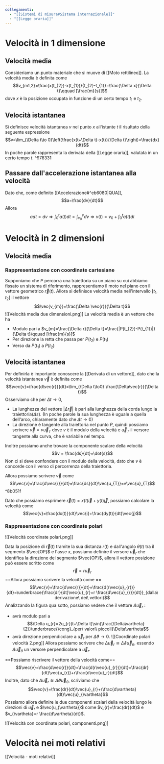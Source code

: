 ```yaml
---
collegamenti:
  - "[[Sistemi di misura#Sistema internazionale]]"
  - "[[Legge oraria]]"
---
```

# Velocità in 1 dimensione
## Velocità media
Consideriamo un punto materiale che si muove di [[Moto rettilineo]].
La velocità media è definita come 
$$v_{m1,2}=\frac{x(t_{2})-x(t_{1})}{t_{2}-t_{1}}=\frac{\Delta x}{\Delta t}\qquad [\frac{m}{s}]$$
dove $x$ è la posizione occupata in funzione di un certo tempo $t_{1}$ e $t_{2}$.
## Velocità istantanea
Si definisce velocità istantanea $v$ nel punto $x$ all'istante $t$ il risultato della seguente espressione
$$v=\lim_{\Delta t\to 0}\left(\frac{x(t+\Delta t)-x(t)}{\Delta t}\right)=\frac{dx}{dt}$$
In poche parole rappresenta la derivata della [[Legge oraria]], valutata in un certo tempo $t$.  ^978331
## Passare dall'accelerazione istantanea alla velocità
Dato che, come definito [[Accelerazione#^eb6080|QUA]],$$a=\frac{dv}{dt}$$Allora$$adt=dv\Rightarrow \int_{0}^{t}a(t)dt=\int_{v_{0}}^{v}dv \Rightarrow v(t)=v_{0}+\int_{0}^{t}a(t)dt$$
# Velocità in 2 dimensioni
## Velocità media
### Rappresentazione con coordinate cartesiane
Supponiamo che $P$ percorra una traiettoria su un piano su cui abbiamo fissato un sistema di riferimento, rappresentiamo il moto nel piano con il vettore geometrico $\vec{r}(t)$.
Allora si definisce velocità media nell'intervallo $[t_{1},t_{2}]$ il vettore $$\vec{v_{m}}=\frac{\Delta \vec{r}}{\Delta t}$$  ![[Velocità media due dimensioni.png]]
La velocità media è un vettore che ha
- Modulo pari a $v_{m}=\frac{\Delta r}{\Delta t}=\frac{|P(t_{2})-P(t_{1})|}{\Delta t}\qquad [\frac{m}{s}]$
- Per direzione la retta che passa per $P(t_{2})$ e $P(t_{1})$
- Verso da $P(t_{1})$ a $P(t_{2})$
## Velocità istantanea
Per definirla è importante conoscere la [[Derivata di un vettore]], dato che la velocità istantanea $\vec{v}$ è definita come$$\vec{v}=\frac{d\vec{r}}{dt}=\lim_{\Delta t\to0} \frac{\Delta\vec{r}}{\Delta t}$$Osserviamo che per $\Delta t\to 0$, 
- La lunghezza del vettore $|\Delta \vec {r}|$ è pari alla lunghezza della corda lungo la traiettoria($\Delta s$). (In poche parole la sua lunghezza è uguale a quella dell'arco, chiaramente dato che $\Delta t\to 0$)
- La direzione è tangente alla traiettoria nel punto $P$, quindi possiamo scrivere $\vec{v}=v\vec{u}_{T}$ dove $v$ è il modulo della velocità e $\vec{u}_{T}$ il versore tangente alla curva, che è variabile nel tempo.

Inoltre possiamo anche trovare la componente scalare della velocità $$v = \frac{ds}{dt}=\dot{s}$$Non ci si deve confondere con il modulo della velocità, dato che $v$ è concorde con il verso di percorrenza della traiettoria.

Allora possiamo scrivere $\vec{v}$ come
$$\vec{v}=\frac{d\vec{r}}{dt}=\frac{ds}{dt}\vec{u_{T}}=v\vec{u}_{T}$$ ^8b051f

Dato che possiamo esprimere $\vec{r}(t)=x(t)\vec{i}+y(t)\vec{j}$, possiamo calcolare la velocità come$$\vec{v}=\frac{dx(t)}{dt}\vec{i}+\frac{dy(t)}{dt}\vec{j}$$
### Rappresentazione con coordinate polari
![[Velocità coordinate polari.png]]
				
Data la posizione di $\vec{r}(t)$ tramite la sua distanza $r(t)$ e dall'angolo $\theta(t)$ tra il segmento $\vec{OP}$ e l'asse $x$, possiamo definire il versore $\vec{u}_{r}$ che identifica la direzione del segmento $\vec{OP}$, allora il vettore posizione può essere scritto come$$\vec{r}=r\vec{u}_{r}$$
==Allora possiamo scrivere la velocità come ==$$\vec{v}=\frac{d\vec{r}}{dt}=\frac{d(r\vec{u}_{r})}{dt}=\underbrace{\frac{dr}{dt}\vec{u}_{r}+r \frac{d\vec{u}_{r}}{dt}}_{dalla\ derivazione\ dei\  vettori}$$
Analizzando la figura qua sotto, possiamo vedere che il vettore $\Delta\vec{u}_{r}$ :
- avrà modulo pari a $$\Delta u_{r}=2u_{r}(t+\Delta t)\sin(\frac{\Delta\vartheta}{2})\underbrace{\cong}_{per\ valori\ piccoli}\Delta\vartheta$$
- avrà direzione perpendicolare a $\vec{u}_{r}$ per $\Delta\vartheta\to 0$.
 ![[Coordinate polari velocità 2.png]]
 Allora possiamo scrivere che $\Delta\vec{u}_{r}\cong\Delta\vartheta\vec{u}_{\theta}$, essendo $\Delta\vec{u}_{\theta}$ un versore perpendicolare a $\vec{u}_{r}$.

==Possiamo riscrivere il vettore della velocità come==
$$\vec{v}=\frac{d\vec{r}}{dt}=\frac{d(r\vec{u}_{r})}{dt}=\frac{dr}{dt}\vec{u_{r}}+r\frac{d\vec{u}_r}{dt}$$
Inoltre, dato che $\Delta\vec{u}_{r}\cong\Delta\vartheta\vec{u}_{\theta}$, scriviamo che $$\vec{v}=\frac{dr}{dt}\vec{u}_{r}+r\frac{d\vartheta}{dt}\vec{u}_{\vartheta}$$
Possiamo allora definire le due componenti scalari della velocità lungo le direzioni di $\vec{u}_r$ e $\vec{u_{\vartheta}}$ come
$v_{r}=\frac{dr}{dt}$ e $v_{\vartheta}=r \frac{d\vartheta}{dt}$.

  ![[Velocità con coordinate polari, componenti.png]]
# Velocità nei moti relativi
[[Velocità - moti relativi]]
